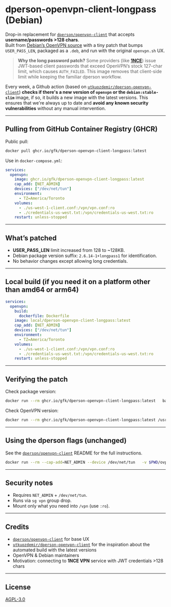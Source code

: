 # dperson-openvpn-client-longpass (Debian)

Drop-in replacement for [`dperson/openvpn-client`](https://github.com/dperson/openvpn-client) that accepts **username/passwords >128 chars**.  
Built from [Debian’s OpenVPN source](https://tracker.debian.org/pkg/openvpn) with a tiny patch that bumps `USER_PASS_LEN`, packaged as a `.deb`, and run with the original `openvpn.sh` UX. 

> **Why the long password patch?** Some providers (like [**1NCE**](https://help.1nce.com/dev-hub/docs/vpn-service-features-limitations#vpn-client-password-length)) issue JWT-based client passwords that exceed OpenVPN’s stock 127-char limit, which causes `AUTH_FAILED`. This image removes that client-side limit while keeping the familiar dperson workflow.

Every week, a Github action (based on [`utkuozdemir/dperson-openvpn-client`](https://github.com/utkuozdemir/dperson-openvpn-client)) **checks if there's a new version of `openvpn` or the `debian:stable-slim`** image, if so, it builds a new image with the latest versions. This ensures that we're always up to date and **avoid any known security vulnerabilities** without any manual intervention.

---

## Pulling from GitHub Container Registry (GHCR)

Public pull:
```bash
docker pull ghcr.io/gfk/dperson-openvpn-client-longpass:latest
```

Use in `docker-compose.yml`:
```yaml
services:
  openvpn:
    image: ghcr.io/gfk/dperson-openvpn-client-longpass:latest
    cap_add: [NET_ADMIN]
    devices: ["/dev/net/tun"]
    environment:
      - TZ=America/Toronto
    volumes:
      - ./us-west-1-client.conf:/vpn/vpn.conf:ro
      - ./credentials-us-west.txt:/vpn/credentials-us-west.txt:ro
    restart: unless-stopped
```

---

## What’s patched

- **USER_PASS_LEN** limit increased from 128 to ~128KB.
- Debian package version suffix: `2.6.14-1+longpass1` for identification.
- No behavior changes except allowing long credentials.

---

## Local build (if you need it on a platform other than amd64 or arm64)

```yaml
services:
  openvpn:
    build:
      dockerfile: Dockerfile
    image: local/dperson-openvpn-client-longpass:latest
    cap_add: [NET_ADMIN]
    devices: ["/dev/net/tun"]
    environment:
      - TZ=America/Toronto
    volumes:
      - ./us-west-1-client.conf:/vpn/vpn.conf:ro
      - ./credentials-us-west.txt:/vpn/credentials-us-west.txt:ro
    restart: unless-stopped
```

---

## Verifying the patch

Check package version:
```bash
docker run --rm ghcr.io/gfk/dperson-openvpn-client-longpass:latest   bash -lc 'dpkg -s openvpn | grep ^Version'
```

Check OpenVPN version:
```bash
docker run --rm ghcr.io/gfk/dperson-openvpn-client-longpass:latest /usr/sbin/openvpn --version
```

---

## Using the dperson flags (unchanged)

See the [`dperson/openvpn-client`](https://github.com/dperson/openvpn-client) README for the full instructions.

```bash
docker run --rm --cap-add=NET_ADMIN --device /dev/net/tun   -v $PWD/ovpn:/vpn   ghcr.io/gfk/dperson-openvpn-client-longpass:latest   -v 'vpn.server.example;USERNAME;A_very_long_password'   -r 192.168.1.0/24 -f ""
```

---

## Security notes

- Requires `NET_ADMIN` + `/dev/net/tun`.
- Runs via `sg vpn` group drop.
- Mount only what you need into `/vpn` (use `:ro`).

---

## Credits

- [`dperson/openvpn-client`](https://github.com/dperson/openvpn-client) for base UX
- [`utkuozdemir/dperson-openvpn-client`](https://github.com/utkuozdemir/dperson-openvpn-client) for the inspiration about the automated build with the latest versions 
- OpenVPN & Debian maintainers
- Motivation: connecting to **1NCE VPN** service with JWT credentials >128 chars

---

## License

[AGPL-3.0](https://www.gnu.org/licenses/agpl-3.0.en.html)
